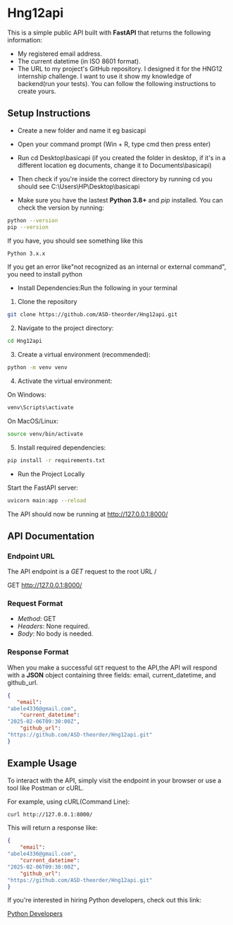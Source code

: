 # Hng12api
This is a simple public API built with **FastAPI** that returns the following information:
- My registered email address.
- The current datetime (in ISO 8601 format).
- The URL to my project's GitHub repository.
I designed it for the HNG12 internship challenge. I want to use it show my knowledge of backend(run your tests). You can follow the following instructions to create yours.

## Setup Instructions
- Create a new folder and name it eg basicapi
- Open your command prompt (Win + R, type cmd then press enter)
- Run
cd Desktop\basicapi (if you created the folder in desktop, if it's in a different location eg documents, change it to Documents\basicapi)
- Then check if you're inside the correct directory by running
cd
you should see C:\Users\HP\Desktop\basicapi

- Make sure you have the lastest **Python 3.8+** and *pip* installed. You can check the version by running:
```bash
python --version
pip --version
```
If you have, you should see something like this
```bash
Python 3.x.x
```
If you get an error like"not recognized as an internal or external command", you need to install python

- Install Dependencies:Run the following in your terminal

1. Clone the repository
```bash
git clone https://github.com/ASD-theorder/Hng12api.git
```

2. Navigate to the project directory:
```bash
cd Hng12api
```

3. Create a virtual environment (recommended):
```bash
python -m venv venv
```

4. Activate the virtual environment:

On Windows:

```bash
venv\Scripts\activate
```
On MacOS/Linux:

```bash
source venv/bin/activate
```


5. Install required dependencies:
```bash
pip install -r requirements.txt
```

- Run the Project Locally

Start the FastAPI server:
```bash
uvicorn main:app --reload
```
The API should now be running at http://127.0.0.1:8000/

## API Documentation

### Endpoint URL
The API endpoint is a *GET* request to the root URL /

GET http://127.0.0.1:8000/

### Request Format
- *Method*: GET
- *Headers*: None required.
- *Body*: No body is needed.

### Response Format
When you make a successful `GET` request to the API,the API will respond with a **JSON** object containing three fields: email, current_datetime, and github_url.

```json
{
   "email": 
"abele4336@gmail.com",
    "current_datetime": 
"2025-02-06T09:30:00Z",
    "github_url": 
"https://github.com/ASD-theorder/Hng12api.git"
}
```

## Example Usage

To interact with the API, simply visit the endpoint in your browser or use a tool like Postman or cURL.

For example, using cURL(Command Line):

```bash
curl http://127.0.0.1:8000/
```

This will return a response like:

```json
{
    "email": 
"abele4336@gmail.com",
    "current_datetime": 
"2025-02-06T09:30:00Z",
    "github_url": 
"https://github.com/ASD-theorder/Hng12api.git"
}
```

If you're interested in hiring Python developers, check out this link:

[Python Developers](https://hng.tech/hire/python-developers)




